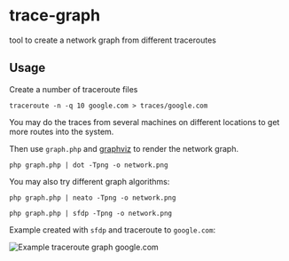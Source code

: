 trace-graph
===========

tool to create a network graph from different traceroutes

Usage
-----

Create a number of traceroute files

```
traceroute -n -q 10 google.com > traces/google.com
```

You may do the traces from several machines on different locations to get more routes into the system.


Then use `graph.php` and [graphviz](http://www.graphviz.org/) to render the network graph.

```
php graph.php | dot -Tpng -o network.png
```

You may also try different graph algorithms:
```
php graph.php | neato -Tpng -o network.png
```

```
php graph.php | sfdp -Tpng -o network.png
```

Example created with `sfdp` and traceroute to `google.com`:

![Example traceroute graph google.com](https://raw.github.com/cebe/trace-graph/master/example.png)
